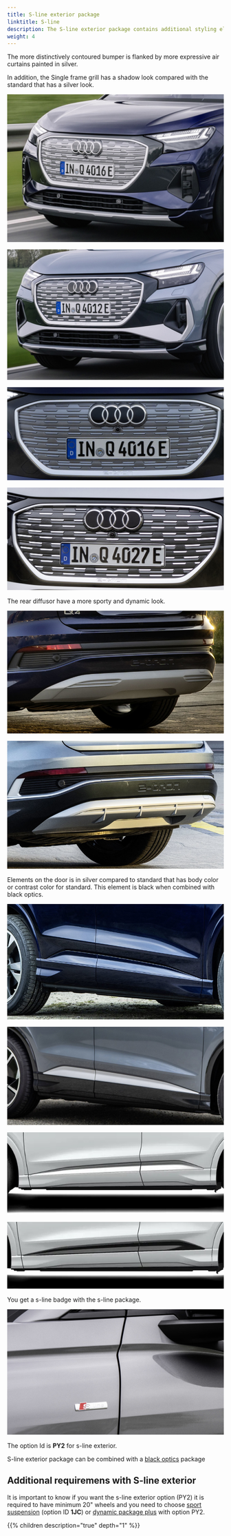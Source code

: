 ```yaml
---
title: S-line exterior package
linktitle: S-line
description: The S-line exterior package contains additional styling elements. 
weight: 4
---
```




The more distinctively contoured bumper is flanked by more expressive air curtains painted in silver.

In addition, the Single frame grill has a shadow look compared with the standard that has a silver look.

![Standard front](standard-front.jpg "Standard front")

![Florett Silver](s-line-front.jpg "S-line front ")

![Standard single frame grill](standard-singleframe.jpg "standard single frame grill with silver styling")

![Shadow single frame grill](s-line-singleframe.jpg "s-line single frame grill with shadow styling")

The rear diffusor have a more sporty and dynamic look.

![Standard diffusor](standard-diffusor.jpg "Standard rear")

![S-line diffusor](s-line-diffusor.jpg "S-Line rear with more sporty diffusor")

Elements on the door is in silver compared to standard that has body color or contrast color for standard.
This element is black when combined with black optics.

![Standard side](standard-side.jpg "Standard side with full body color")

![S-line side](s-line-side.jpg "S-line side with silver body element with contrast color")

![S-line side](s-line-side-fullbody.jpg "S-line side full body color with silver element")

![S-line side](s-line-side-fullbody-blackoptics.jpg "S-line side with black optics and full body color with black element ")

You get a s-line badge with the s-line package.

![s-line-badge](s-line-badge.jpg "s-line badge")

The option Id is **PY2** for s-line exterior.

S-line exterior package can be combined with a [black optics](/models/q4-e-tron/exterior/styling/#black-optics) package

## Additional requiremens with S-line exterior

It is important to know if you want the s-line exterior option (PY2) it is required to have minimum 20" wheels and
you need to choose [sport suspension](https://electrichasgoneaudi.net/models/q4-e-tron/drivetrain/suspension/) (option ID **1JC**) or [dynamic package plus](https://electrichasgoneaudi.net/models/q4-e-tron/drivetrain/suspension/#dynamic-package-plus-option-py9) with option PY2.


{{% children description="true" depth="1" %}}
